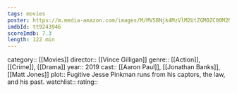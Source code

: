 ```yaml
---
tags: movies
poster: https://m.media-amazon.com/images/M/MV5BNjk4MzVlM2UtZGM0ZC00M2M1LThkMWEtZjUyN2U2ZTc0NmM5XkEyXkFqcGdeQXVyOTAzMTc2MjA@._V1_SX300.jpg
imdbId: tt9243946
scoreImdb: 7.3
length: 122 min
---
```


category:: [[Movies]]
director:: [[Vince Gilligan]]
genre:: [[Action]], [[Crime]], [[Drama]]
year:: 2019
cast:: [[Aaron Paul]], [[Jonathan Banks]], [[Matt Jones]]
plot:: Fugitive Jesse Pinkman runs from his captors, the law, and his past.
watchlist::
rating::
